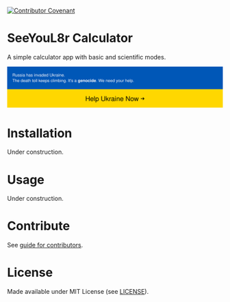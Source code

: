 [![Contributor Covenant](https://img.shields.io/badge/Contributor%20Covenant-2.1-4baaaa.svg)](CODE_OF_CONDUCT.md)

# SeeYouL8r Calculator

A simple calculator app with basic and scientific modes.

[![Stand With Ukraine](https://raw.githubusercontent.com/vshymanskyy/StandWithUkraine/main/banner2-direct.svg)](https://stand-with-ukraine.pp.ua)

# Installation

Under construction.

# Usage

Under construction.

# Contribute

See [guide for contributors](CONTRIBUTING).

# License

Made available under MIT License (see [LICENSE](LICENSE)).


